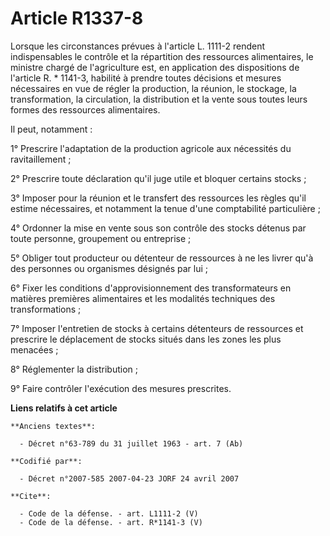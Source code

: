 # Article R1337-8

Lorsque les circonstances prévues à l'article L. 1111-2 rendent indispensables le contrôle et la répartition des ressources
alimentaires, le ministre chargé de l'agriculture est, en application des dispositions de l'article R. * 1141-3, habilité à
prendre toutes décisions et mesures nécessaires en vue de régler la production, la réunion, le stockage, la transformation,
la circulation, la distribution et la vente sous toutes leurs formes des ressources alimentaires. 

Il peut, notamment : 

1° Prescrire l'adaptation de la production agricole aux nécessités du ravitaillement ; 

2° Prescrire toute déclaration qu'il juge utile et bloquer certains stocks ; 

3° Imposer pour la réunion et le transfert des ressources les règles qu'il estime nécessaires, et notamment la tenue d'une
comptabilité particulière ; 

4° Ordonner la mise en vente sous son contrôle des stocks détenus par toute personne, groupement ou entreprise ; 

5° Obliger tout producteur ou détenteur de ressources à ne les livrer qu'à des personnes ou organismes désignés par lui ; 

6° Fixer les conditions d'approvisionnement des transformateurs en matières premières alimentaires et les modalités
techniques des transformations ; 

7° Imposer l'entretien de stocks à certains détenteurs de ressources et prescrire le déplacement de stocks situés dans les
zones les plus menacées ; 

8° Réglementer la distribution ; 

9° Faire contrôler l'exécution des mesures prescrites.

**Liens relatifs à cet article**

	**Anciens textes**:

	  - Décret n°63-789 du 31 juillet 1963 - art. 7 (Ab)

	**Codifié par**:

	  - Décret n°2007-585 2007-04-23 JORF 24 avril 2007

	**Cite**:

	  - Code de la défense. - art. L1111-2 (V)
	  - Code de la défense. - art. R*1141-3 (V)
